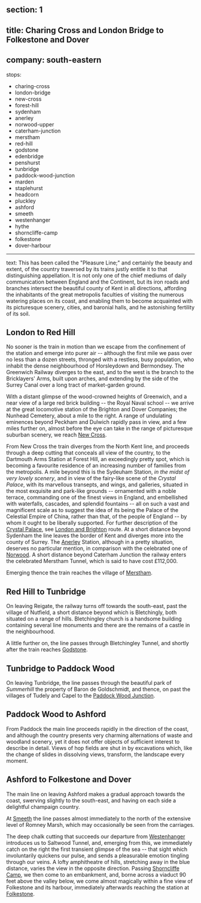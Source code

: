 ﻿section: 1
----
title: Charing Cross and London Bridge to Folkestone and Dover
----
company: south-eastern
----
stops:
- charing-cross
- london-bridge
- new-cross
- forest-hill
- sydenham
- anerley
- norwood-upper
- caterham-junction
- merstham
- red-hill
- godstone
- edenbridge
- penshurst
- tunbridge
- paddock-wood-junction
- marden
- staplehurst
- headcorn
- pluckley
- ashford
- smeeth
- westenhanger
- hythe
- shorncliffe-camp
- folkestone
- dover-harbour
----
text: This has been called the "Pleasure Line;" and certainly the beauty and extent, of the country traversed by its trains justly entitle it to that distinguishing appellation. It is not only one of the chief mediums of daily communication between England and the Continent, but its iron roads and branches intersect the beautiful county of Kent in all directions, affording the inhabitants of the great metropolis faculties of visiting the numerous watering places on its coast, and enabling them to become acquainted with its picturesque scenery, cities, and baronial halls, and he astonishing fertility of its soil.

## London to Red Hill
No sooner is the train in motion than we escape from the confinement of the station and emerge into purer air -- although the first mile we pass over no less than a dozen streets, thronged with a restless, busy population, who inhabit the dense neighbourhood of Horsleydown and Bermondsey. The Greenwich Railway diverges to the east, and to the west is the branch to the Bricklayers' Arms, built upon arches, and extending by the side of the Surrey Canal over a long tract of market-garden ground.

With a distant glimpse of the wood-crowned heights of Greenwich, and a near view of a large red brick building -- the Royal Naval school -- we arrive at the great locomotive station of the Brighton and Dover Companies; the Nunhead Cemetery, about a mile to the right. A range of undulating eminences beyond Peckham and Dulwich rapidly pass in view, and a few miles further on, almost before the eye can take in the range of picturesque suburban scenery, we reach [New Cross](/stations/new-cross).

From New Cross the train diverges from the North Kent line, and proceeds through a deep cutting that conceals all view of the country, to the Dartmouth Arms Station at Forest Hill, an exceedingly pretty spot, which is becoming a favourite residence of an increasing number of families from the metropolis. A mile beyond this is the Sydeuham Station, *in the midst of very lovely scenery*, and in view of the fairy-like scene of the *Crystal Palace*, with its marvellous transepts, and wings, and galleries, situated in the most exquisite and park-like grounds -- ornamented with a noble terrace, commanding one of the finest views in England, and embellished with waterfalls, cascades, and splendid fountains -- all on such a vast and magnificent scale as to suggest the idea of its being the Palace of the Celestial Empire of China, rather than that, of the people of England -- by whom it ought to be liberally supported. For further description of the [Crystal Palace](/stations/crystal-palace), see [London and Brighton](london-to-brighton) route. At a short distance beyond Sydenham the line leaves the border of Kent and diverges more into the county of Surrey. The [Anerley](/stations/anerley) Station, although in a pretty situation, deserves no particular mention, in comparison with the celebrated one of [Norwood](/stations/norwood-upper). A short distance beyond Caterham Junction the railway enters the celebrated Merstham Tunnel, which is said to have cost £112,000.

Emerging thence the train reaches the village of [Merstham](/stations/merstham).

## Red Hill to Tunbridge
On leaving Reigate, the railway turns off towards the south-east, past the village of Nutfield, a short distance beyond which is Bletchingly, both situated on a range of hills. Bletchingley church is a handsome building containing several line monuments and there are the remains of a castle in the neighbourhood.

A little further on, the line passes through Bletchingley Tunnel, and shortly after the train reaches [Godstone](/stations/godstone).

## Tunbridge to Paddock Wood
On leaving Tunbridge, the line passes through the beautiful park of *Summerhill* the property of Baron de Goldschmidt, and thence, on past the villages of Tudely and Capel to the [Paddock Wood Junction](/stations/paddock-wood-junction).

## Paddock Wood to Ashford
From Paddock the main line proceeds rapidly in the direction of the coast, and although the country presents very charming alternations of waste and woodland scenery, yet it does not offer objects of sufficient interest to describe in detail. Views of hop fields are shut in by excavations which, like the change of slides in dissolving views, transform, the landscape every moment.

## Ashford to Folkestone and Dover
The main line on leaving Ashford makes a gradual approach towards the coast, swerving slightly to the south-east, and having on each side a delightful champaign country.

At [Smeeth](/stations/smeeth) the line passes almost immediately to the north of the extensive level of Romney Marsh, which may occasionally be seen from the carriages.

The deep chalk cutting that succeeds our departure from [Westenhanger](/stations/Westenhanger) introduces us to Saltwood Tunnel, and, emerging from this, we immediately catch on the right the first transient glimpse of the sea -- that sight which involuntarily quickens our pulse, and sends a pleasurable emotion tingling through our veins. A lofty amphitheatre of hills, stretching away in the blue distance, varies the view in the opposite direction. Passing [Shorncliffe Camp](/stations/shorncliffe-camp), we then come to an embankment, and, borne across a viaduct 90 feet above the valley below, we come almost magically within a fine view of Folkestone and its harbour, immediately afterwards reaching the station at [Folkestone](/stations/folkestone).
